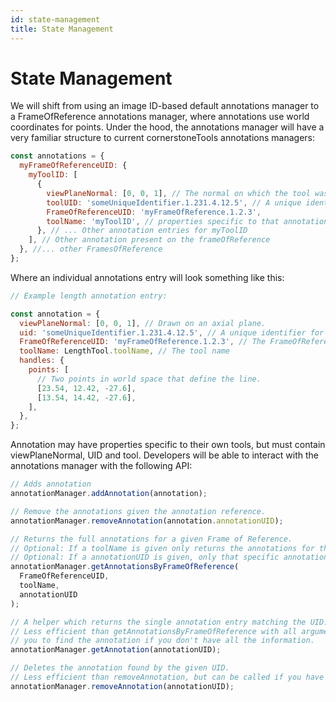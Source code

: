 ```yaml
---
id: state-management
title: State Management
---
```


# State Management

We will shift from using an image ID-based default annotations manager to a FrameOfReference annotations manager, where annotations use world coordinates for points. Under the hood, the annotations manager will have a very familiar structure to current cornerstoneTools annotations managers:

```js
const annotations = {
  myFrameOfReferenceUID: {
    myToolID: [
      {
        viewPlaneNormal: [0, 0, 1], // The normal on which the tool was drawn
        toolUID: 'someUniqueIdentifier.1.231.4.12.5', // A unique identifier for this annotations.
        FrameOfReferenceUID: 'myFrameOfReference.1.2.3',
        toolName: 'myToolID', // properties specific to that annotation.
      }, // ... Other annotation entries for myToolID
    ], // Other annotation present on the frameOfReference
  }, //... other FramesOfReference
};
```

Where an individual annotations entry will look something like this:

```js
// Example length annotation entry:

const annotation = {
  viewPlaneNormal: [0, 0, 1], // Drawn on an axial plane.
  uid: 'someUniqueIdentifier.1.231.4.12.5', // A unique identifier for this annotations.
  FrameOfReferenceUID: 'myFrameOfReference.1.2.3', // The FrameOfReferenceUID
  toolName: LengthTool.toolName, // The tool name
  handles: {
    points: [
      // Two points in world space that define the line.
      [23.54, 12.42, -27.6],
      [13.54, 14.42, -27.6],
    ],
  },
};
```

Annotation may have properties specific to their own tools, but must contain viewPlaneNormal, UID and tool. Developers will be able to interact with the annotations manager with the following API:

```js
// Adds annotation
annotationManager.addAnnotation(annotation);

// Remove the annotations given the annotation reference.
annotationManager.removeAnnotation(annotation.annotationUID);

// Returns the full annotations for a given Frame of Reference.
// Optional: If a toolName is given only returns the annotations for that tool.
// Optional: If a annotationUID is given, only that specific annotation is returned.
annotationManager.getAnnotationsByFrameOfReference(
  FrameOfReferenceUID,
  toolName,
  annotationUID
);

// A helper which returns the single annotation entry matching the UID.
// Less efficient than getAnnotationsByFrameOfReference with all arguments, but allows
// you to find the annotation if you don't have all the information.
annotationManager.getAnnotation(annotationUID);

// Deletes the annotation found by the given UID.
// Less efficient than removeAnnotation, but can be called if you have only the UID.
annotationManager.removeAnnotation(annotationUID);
```
